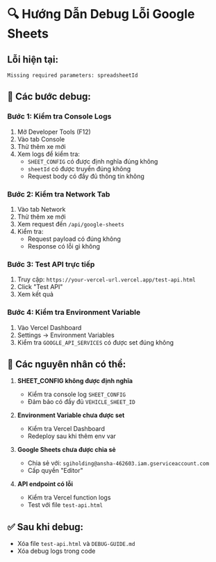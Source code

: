 # 🔍 Hướng Dẫn Debug Lỗi Google Sheets

## Lỗi hiện tại:
```
Missing required parameters: spreadsheetId
```

## 🔧 Các bước debug:

### Bước 1: Kiểm tra Console Logs
1. Mở Developer Tools (F12)
2. Vào tab Console
3. Thử thêm xe mới
4. Xem logs để kiểm tra:
   - `SHEET_CONFIG` có được định nghĩa đúng không
   - `sheetId` có được truyền đúng không
   - Request body có đầy đủ thông tin không

### Bước 2: Kiểm tra Network Tab
1. Vào tab Network
2. Thử thêm xe mới
3. Xem request đến `/api/google-sheets`
4. Kiểm tra:
   - Request payload có đúng không
   - Response có lỗi gì không

### Bước 3: Test API trực tiếp
1. Truy cập: `https://your-vercel-url.vercel.app/test-api.html`
2. Click "Test API"
3. Xem kết quả

### Bước 4: Kiểm tra Environment Variable
1. Vào Vercel Dashboard
2. Settings → Environment Variables
3. Kiểm tra `GOOGLE_API_SERVICES` có được set đúng không

## 🎯 Các nguyên nhân có thể:

1. **SHEET_CONFIG không được định nghĩa**
   - Kiểm tra console log `SHEET_CONFIG`
   - Đảm bảo có đầy đủ `VEHICLE_SHEET_ID`

2. **Environment Variable chưa được set**
   - Kiểm tra Vercel Dashboard
   - Redeploy sau khi thêm env var

3. **Google Sheets chưa được chia sẻ**
   - Chia sẻ với: `sgiholding@ansha-462603.iam.gserviceaccount.com`
   - Cấp quyền "Editor"

4. **API endpoint có lỗi**
   - Kiểm tra Vercel function logs
   - Test với file `test-api.html`

## ✅ Sau khi debug:
- Xóa file `test-api.html` và `DEBUG-GUIDE.md`
- Xóa debug logs trong code
